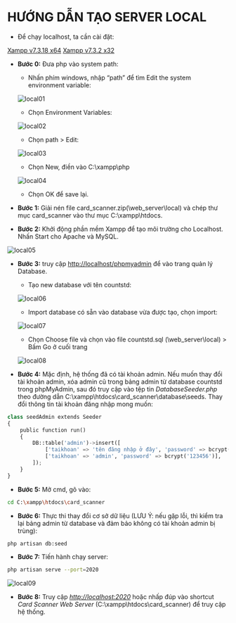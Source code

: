 # HƯỚNG DẪN TẠO SERVER LOCAL

- Để chạy localhost, ta cần cài đặt:

[Xampp v7.3.18 x64](https://www.apachefriends.org/xampp-files/7.3.18/xampp-windows-x64-7.3.18-0-VC15-installer.exe)
[Xampp v7.3.2 x32](https://sourceforge.net/projects/xampp/files/XAMPP%20Windows/7.3.2/xampp-portable-win32-7.3.2-0-VC15-installer.exe/download)

- **Bước 0:** Đưa php vào system path:

  - Nhấn phím windows, nhập “path” để tìm Edit the system environment variable:

  ![local01](pictures/local01.png)

  - Chọn Environment Variables:

  ![local02](pictures/local02.png)

  - Chọn path > Edit:

  ![local03](pictures/local03.png)

  - Chọn New, điền vào C:\xampp\php

  ![local04](pictures/local04.png)

  - Chọn OK để save lại.

- **Bước 1:** Giải nén file card_scanner.zip(\web_server\local\) và chép thư mục card_scanner vào thư mục C:\xampp\htdocs.
- **Bước 2:** Khởi động phần mềm Xampp để tạo môi trường cho Localhost. Nhấn Start cho Apache và MySQL.

![local05](pictures/local05.png)

- **Bước 3:** truy cập <http://localhost/phpmyadmin> để vào trang quản lý Database.
  - Tạo new database với tên countstd:

  ![local06](pictures/local06.png)

  - Import database có sẵn vào database vừa được tạo, chọn import:

  ![local07](pictures/local07.png)

  - Chọn Choose file và chọn vào file countstd.sql (\web_server\local\) > Bấm Go ở cuối trang

  ![local08](pictures/local08.png)

- **Bước 4:** Mặc định, hệ thống đã có tài khoản admin. Nếu muốn thay đổi tài khoản admin, xóa admin cũ trong bảng admin từ database countstd trong phpMyAdmin, sau đó truy cập vào tệp tin _DatabaseSeeder.php_ theo đường dẫn C:\xampp\htdocs\card_scanner\database\seeds. Thay đổi thông tin tài khoản đăng nhập mong muốn:

```python
class seedAdmin extends Seeder
{
    public function run()
    {
        DB::table('admin')->insert([
            ['taikhoan' => 'tên đăng nhập ở đây', 'password' => bcrypt('Mật khẩu ở đây')],
            ['taikhoan' => 'admin', 'password' => bcrypt('123456')],
        ]);
    }
}
```

- **Bước 5:** Mở cmd, gõ vào:

```bash
cd C:\xampp\htdocs\card_scanner
```

- **Bước 6:** Thực thi thay đổi cơ sở dữ liệu (LƯU Ý: nếu gặp lỗi, thì kiểm tra lại bảng admin từ database và đảm bảo không có tài khoản admin bị trùng):

```bash
php artisan db:seed
```

- **Bước 7:** Tiến hành chạy server:

```bash
php artisan serve --port=2020
```

![local09](pictures/local09.png)

- **Bước 8:** Truy cập _<http://localhost:2020>_ hoặc nhấp đúp vào shortcut _Card Scanner Web Server_ (C:\xampp\htdocs\card_scanner) để truy cập hệ thống.
